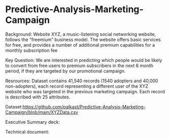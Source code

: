 # Predictive-Analysis-Marketing-Campaign
Background: Website XYZ, a music-listening social networking website, follows the “freemium” business model. The website offers basic services for free, and provides a number of additional premium capabilities for a monthly subscription fee

Key Question: We are interested in predicting which people would be likely to convert from free users to premium subscribers in the next 6 month period, if they are targeted by our promotional campaign.

Resrources: Dataset contains 41,540 records (1540 adopters and 40,000 non-adopters), each record representing a different user of the XYZ website who was targeted in the previous marketing campaign. Each record is described with 25 attributes.

Dataset:https://github.com/palkast/Predictive-Analysis-Marketing-Campaign/blob/main/XYZData.csv

Executive Summary deck: 

Technical document:

